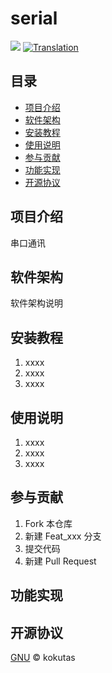 # serial
[![](https://img.shields.io/badge/%E4%B8%BB%E9%A1%B5-kokutas/serial-orange?style=plastic&logo=go)](https://github.com/kokutas/serial)
[![Translation](https://shields.io/badge/README-English-blue)](README.md)

## 目录
- [项目介绍](#项目介绍)
- [软件架构](#软件架构)
- [安装教程](#安装教程)
- [使用说明](#使用说明)
- [参与贡献](#参与贡献)
- [功能实现](#功能实现)
- [开源协议](#开源协议)

## 项目介绍
串口通讯

## 软件架构
软件架构说明

## 安装教程

1.  xxxx
2.  xxxx
3.  xxxx

## 使用说明

1.  xxxx
2.  xxxx
3.  xxxx

## 参与贡献

1.  Fork 本仓库
2.  新建 Feat_xxx 分支
3.  提交代码
4.  新建 Pull Request


## 功能实现

## 开源协议
[GNU](LICENSE) © kokutas